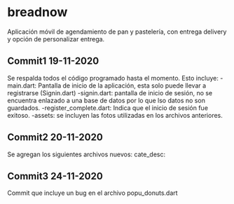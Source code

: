 # **breadnow**

Aplicación móvil de agendamiento de pan y pastelería, con entrega delivery y opción de personalizar entrega.

## **Commit1 19-11-2020**

Se respalda todos el código programado hasta el momento. Esto incluye:
-main.dart: Pantalla de inicio de la aplicación, esta solo puede llevar a registrarse (Signin.dart)
-signin.dart: pantalla de inicio de sesión, no se encuentra enlazado a una base de datos por lo que lso datos no son guardados.
-register_complete.dart: Indica que el inicio de sesión fue exitoso.
-assets: se incluyen las fotos utilizadas en los archivos anteriores.


## **Commit2 20-11-2020**

Se agregan los siguientes archivos nuevos:
cate_desc:



## **Commit3 24-11-2020**

Commit que incluye un bug en el archivo popu_donuts.dart
